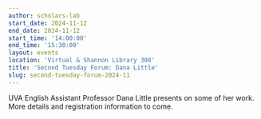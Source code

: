 ```yaml
---
author: scholars-lab
start_date: 2024-11-12
end_date: 2024-11-12
start_time: '14:00:00'
end_time: '15:30:00'
layout: events
location: 'Virtual & Shannon Library 308'
title: 'Second Tuesday Forum: Dana Little'
slug: second-tuesday-forum-2024-11
---
```


UVA English Assistant Professor Dana Little presents on some of her work. More details and registration information to come.